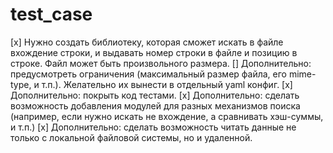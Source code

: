 # test_case

[x] Нужно создать библиотеку, которая сможет искать в файле вхождение строки, и
выдавать номер строки в файле и позицию в строке. Файл может быть
произвольного размера.
[] Дополнительно: предусмотреть ограничения (максимальный размер файла, его
mime-type, и т.п.). Желательно их вынести в отдельный yaml конфиг.
[x] Дополнительно: покрыть код тестами.
[x] Дополнительно: сделать возможность добавления модулей для разных
механизмов поиска (например, если нужно искать не вхождение, а сравнивать
хэш-суммы, и т.п.)
[x] Дополнительно: сделать возможность читать данные не только с локальной
файловой системы, но и удаленной.
